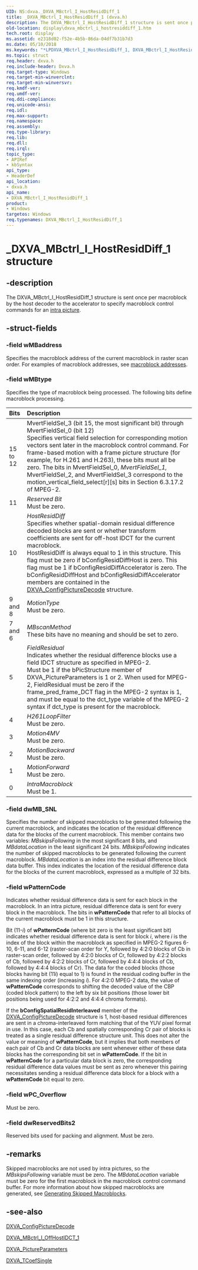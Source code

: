 ```yaml
---
UID: NS:dxva._DXVA_MBctrl_I_HostResidDiff_1
title: _DXVA_MBctrl_I_HostResidDiff_1 (dxva.h)
description: The DXVA_MBctrl_I_HostResidDiff_1 structure is sent once per macroblock by the host decoder to the accelerator to specify macroblock control commands for an intra picture.
old-location: display\dxva_mbctrl_i_hostresiddiff_1.htm
tech.root: display
ms.assetid: e2318d02-f52e-4b5b-86da-04df7b31b7d3
ms.date: 05/10/2018
ms.keywords: "*LPDXVA_MBctrl_I_HostResidDiff_1, DXVA_MBctrl_I_HostResidDiff_1, DXVA_MBctrl_I_HostResidDiff_1 structure [Display Devices], _DXVA_MBctrl_I_HostResidDiff_1, display.dxva_mbctrl_i_hostresiddiff_1, dxva/DXVA_MBctrl_I_HostResidDiff_1, dxvaref_9d7c8453-31ce-4788-908e-ac81c97d97f5.xml"
ms.topic: struct
req.header: dxva.h
req.include-header: Dxva.h
req.target-type: Windows
req.target-min-winverclnt: 
req.target-min-winversvr: 
req.kmdf-ver: 
req.umdf-ver: 
req.ddi-compliance: 
req.unicode-ansi: 
req.idl: 
req.max-support: 
req.namespace: 
req.assembly: 
req.type-library: 
req.lib: 
req.dll: 
req.irql: 
topic_type:
- APIRef
- kbSyntax
api_type:
- HeaderDef
api_location:
- dxva.h
api_name:
- DXVA_MBctrl_I_HostResidDiff_1
product:
- Windows
targetos: Windows
req.typenames: DXVA_MBctrl_I_HostResidDiff_1
---
```


# _DXVA_MBctrl_I_HostResidDiff_1 structure


## -description


The DXVA_MBctrl_I_HostResidDiff_1 structure is sent once per macroblock by the host decoder to the accelerator to specify macroblock control commands for an <a href="https://docs.microsoft.com/windows-hardware/drivers/">intra picture</a>.


## -struct-fields




### -field wMBaddress

Specifies the macroblock address of the current macroblock in raster scan order. For examples of macroblock addresses, see <a href="https://docs.microsoft.com/windows-hardware/drivers/display/macroblock-addresses">macroblock addresses</a>.


### -field wMBtype

Specifies the type of macroblock being processed. The following bits define macroblock processing.

| **Bits** | **Description** | 
|:--|:--|
| 15 to 12 | MvertFieldSel_3 (bit 15, the most significant bit) through MvertFieldSel_0 (bit 12)<br/>Specifies vertical field selection for corresponding motion vectors sent later in the macroblock control command. For frame-based motion with a frame picture structure (for example, for H.261 and H.263), these bits must all be zero. The bits in MvertFieldSel_0, *MvertFieldSel_1,* MvertFieldSel_2, and MvertFieldSel_3 correspond to the motion_vertical_field_select[r][s] bits in Section 6.3.17.2 of MPEG-2. | 
| 11 | *Reserved Bit*<br/>Must be zero. | 
| 10 | *HostResidDiff*<br/>Specifies whether spatial-domain residual difference decoded blocks are sent or whether transform coefficients are sent for off-host IDCT for the current macroblock.<br/>HostResidDiff is always equal to 1 in this structure. This flag must be zero if bConfigResidDiffHost is zero. This flag must be 1 if bConfigResidDiffAccelerator is zero. The bConfigResidDiffHost and bConfigResidDiffAccelerator members are contained in the [DXVA_ConfigPictureDecode](https://docs.microsoft.com/windows-hardware/drivers/ddi/content/dxva/ns-dxva-_dxva_configpicturedecode)  structure. | 
| 9 and 8 | *MotionType*<br/>Must be zero. | 
| 7 and 6 | *MBscanMethod*<br/>These bits have no meaning and should be set to zero. | 
| 5 | *FieldResidual*<br/>Indicates whether the residual difference blocks use a field IDCT structure as specified in MPEG-2.<br/>Must be 1 if the bPicStructure member of DXVA_PictureParameters is 1 or 2. When used for MPEG-2, FieldResidual must be zero if the frame_pred_frame_DCT flag in the MPEG-2 syntax is 1, and must be equal to the dct_type variable of the MPEG-2 syntax if dct_type is present for the macroblock. | 
| 4 | *H261LoopFilter*<br/>Must be zero. | 
| 3 | *Motion4MV*<br/>Must be zero. | 
| 2 | *MotionBackward*<br/>Must be zero. | 
| 1 | *MotionForward*<br/>Must be zero. | 
| 0 | *IntraMacroblock*<br/>Must be 1. | 





### -field dwMB_SNL

Specifies the number of skipped macroblocks to be generated following the current macroblock, and indicates the location of the residual difference data for the blocks of the current macroblock. This member contains two variables: <i>MBskipsFollowing</i> in the most significant 8 bits, and <i>MBdataLocation</i> in the least significant 24 bits. <i>MBskipsFollowing</i> indicates the number of skipped macroblocks to be generated following the current macroblock. <i>MBdataLocation</i> is an index into the residual difference block data buffer. This index indicates the location of the residual difference data for the blocks of the current macroblock, expressed as a multiple of 32 bits.


### -field wPatternCode

Indicates whether residual difference data is sent for each block in the macroblock. In an intra picture, residual difference data is sent for every block in the macroblock. The bits in <b>wPatternCode</b> that refer to all blocks of the current macroblock must be 1 in this structure. 

Bit (11-<i>i</i>) of <b>wPatternCode</b> (where bit zero is the least significant bit) indicates whether residual difference data is sent for block <i>i</i>, where <i>i</i> is the index of the block within the macroblock as specified in MPEG-2 figures 6-10, 6-11, and 6-12 (raster-scan order for Y, followed by 4:2:0 blocks of Cb in raster-scan order, followed by 4:2:0 blocks of Cr, followed by 4:2:2 blocks of Cb, followed by 4:2:2 blocks of Cr, followed by 4:4:4 blocks of Cb, followed by 4:4:4 blocks of Cr). The data for the coded blocks (those blocks having bit (11<i>i</i>) equal to 1) is found in the residual coding buffer in the same indexing order (increasing <i>i</i>). For 4:2:0 MPEG-2 data, the value of <b>wPatternCode</b> corresponds to shifting the decoded value of the CBP (coded block pattern) to the left by six bit positions (those lower bit positions being used for 4:2:2 and 4:4:4 chroma formats).

If the <b>bConfigSpatialResidInterleaved</b> member of the <a href="https://docs.microsoft.com/windows-hardware/drivers/ddi/content/dxva/ns-dxva-_dxva_configpicturedecode">DXVA_ConfigPictureDecode</a> structure is 1, host-based residual differences are sent in a chroma-interleaved form matching that of the YUV pixel format in use. In this case, each Cb and spatially corresponding Cr pair of blocks is treated as a single residual difference structure unit. This does not alter the value or meaning of <b>wPatternCode</b>, but it implies that both members of each pair of Cb and Cr data blocks are sent whenever either of these data blocks has the corresponding bit set in <b>wPatternCode</b>. If the bit in <b>wPatternCode</b> for a particular data block is zero, the corresponding residual difference data values must be sent as zero whenever this pairing necessitates sending a residual difference data block for a block with a <b>wPatternCode</b> bit equal to zero.


### -field wPC_Overflow

Must be zero.


### -field dwReservedBits2

Reserved bits used for packing and alignment. Must be zero.


## -remarks



Skipped macroblocks are not used by intra pictures, so the <i>MBskipsFollowing</i> variable must be zero. The <i>MBdataLocation</i> variable must be zero for the first macroblock in the macroblock control command buffer. For more information about how skipped macroblocks are generated, see <a href="https://docs.microsoft.com/windows-hardware/drivers/display/generating-skipped-macroblocks">Generating Skipped Macroblocks</a>.




## -see-also




<a href="https://docs.microsoft.com/windows-hardware/drivers/ddi/content/dxva/ns-dxva-_dxva_configpicturedecode">DXVA_ConfigPictureDecode</a>



<a href="https://docs.microsoft.com/windows-hardware/drivers/ddi/content/dxva/ns-dxva-_dxva_mbctrl_i_offhostidct_1">DXVA_MBctrl_I_OffHostIDCT_1</a>



<a href="https://docs.microsoft.com/windows-hardware/drivers/ddi/content/dxva/ns-dxva-_dxva_pictureparameters">DXVA_PictureParameters</a>



<a href="https://docs.microsoft.com/windows-hardware/drivers/ddi/content/dxva/ns-dxva-_dxva_tcoefsingle">DXVA_TCoefSingle</a>
 

 

